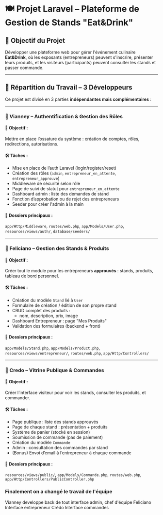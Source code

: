 # 🍽️ Projet Laravel – Plateforme de Gestion de Stands **"Eat&Drink"**

## 🎯 Objectif du Projet
Développer une plateforme web pour gérer l'événement culinaire **Eat&Drink**, où les exposants (entrepreneurs) peuvent s'inscrire, présenter leurs produits, et les visiteurs (participants) peuvent consulter les stands et passer commande.

---

## 👥 Répartition du Travail – 3 Développeurs

Ce projet est divisé en 3 parties **indépendantes mais complémentaires** :

---

### 🔹 Vianney – Authentification & Gestion des Rôles

#### 🎯 Objectif :
Mettre en place l’ossature du système : création de comptes, rôles, redirections, autorisations.

#### 🛠️ Tâches :
- Mise en place de l’auth Laravel (login/register/reset)
- Création des rôles (`admin`, `entrepreneur_en_attente`, `entrepreneur_approuve`)
- Middleware de sécurité selon rôle
- Page de suivi de statut pour `entrepreneur_en_attente`
- Dashboard admin : liste des demandes de stand
- Fonction d’approbation ou de rejet des entrepreneurs
- Seeder pour créer l'admin à la main

#### 📁 Dossiers principaux :
`app/Http/Middleware`, `routes/web.php`, `app/Models/User.php`, `resources/views/auth/`, `database/seeders/`

---

### 🔹 Feliciano – Gestion des Stands & Produits

#### 🎯 Objectif :
Créer tout le module pour les entrepreneurs **approuvés** : stands, produits, tableau de bord personnel.

#### 🛠️ Tâches :
- Création du modèle `Stand` lié à `User`
- Formulaire de création / édition de son propre stand
- CRUD complet des produits :
  - nom, description, prix, image
- Dashboard Entrepreneur : page "Mes Produits"
- Validation des formulaires (backend + front)

#### 📁 Dossiers principaux :
`app/Models/Stand.php`, `app/Models/Product.php`, `resources/views/entrepreneur/`, `routes/web.php`, `app/Http/Controllers/`

---

### 🔹 Credo – Vitrine Publique & Commandes

#### 🎯 Objectif :
Créer l’interface visiteur pour voir les stands, consulter les produits, et commander.

#### 🛠️ Tâches :
- Page publique : liste des stands approuvés
- Page de chaque stand : présentation + produits
- Système de panier (stocké en session)
- Soumission de commande (pas de paiement)
- Création du modèle `Commande`
- Admin : consultation des commandes par stand
- (Bonus) Envoi d’email à l’entrepreneur à chaque commande

#### 📁 Dossiers principaux :
`resources/views/public/`, `app/Models/Commande.php`, `routes/web.php`, `app/Http/Controllers/PublicController.php`

### Finalement on a changé le travail de l'équipe 
Vianney developpe back de tout interface admin, chef d'équipe 
Feliciano Interface entrepreneur
Crédo Interface commandes 




